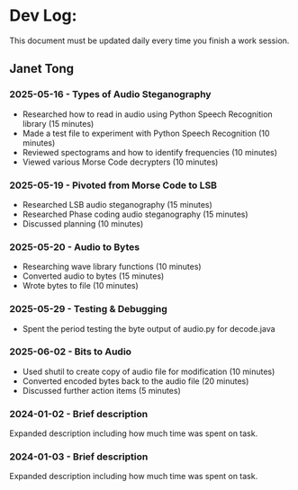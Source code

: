 # Dev Log:

This document must be updated daily every time you finish a work session.

## Janet Tong

### 2025-05-16 - Types of Audio Steganography
- Researched how to read in audio using Python Speech Recognition library (15 minutes)
- Made a test file to experiment with Python Speech Recognition (10 minutes)
- Reviewed spectograms and how to identify frequencies (10 minutes) 
- Viewed various Morse Code decrypters (10 minutes)

### 2025-05-19 - Pivoted from Morse Code to LSB
- Researched LSB audio steganography (15 minutes) 
- Researched Phase coding audio steganography (15 minutes)
- Discussed planning (10 minutes)

### 2025-05-20 - Audio to Bytes
- Researching wave library functions (10 minutes)
- Converted audio to bytes (15 minutes)
- Wrote bytes to file (10 minutes)

### 2025-05-29 - Testing & Debugging
- Spent the period testing the byte output of audio.py for decode.java 

### 2025-06-02 - Bits to Audio 
- Used shutil to create copy of audio file for modification (10 minutes)
- Converted encoded bytes back to the audio file (20 minutes) 
- Discussed further action items (5 minutes)

### 2024-01-02 - Brief description
Expanded description including how much time was spent on task.

### 2024-01-03 - Brief description
Expanded description including how much time was spent on task.
